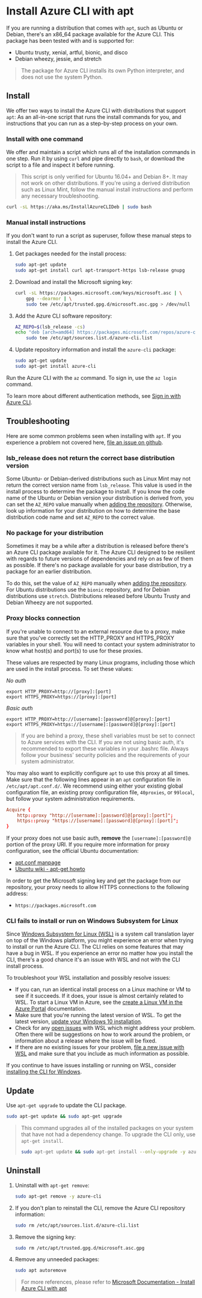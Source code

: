 # Install Azure CLI with apt

If you are running a distribution that comes with `apt`, such as Ubuntu or Debian, there's an x86_64 package available
for the Azure CLI. This package has been tested with and is supported for:

* Ubuntu trusty, xenial, artful, bionic, and disco
* Debian wheezy, jessie, and stretch

> The package for Azure CLI installs its own Python interpreter, and does not use the system Python.

## Install

We offer two ways to install the Azure CLI with distributions that support `apt`: As an all-in-one script that
runs the install commands for you, and instructions that you can run as a step-by-step process on your own.

### Install with one command

We offer and maintain a script which runs all of the installation commands in one step. Run it by using `curl`
and pipe directly to `bash`, or download the script to a file and inspect it before running.

> This script is only verified for Ubuntu 16.04+ and Debian 8+. It may not work on other distributions.
> If you're using a derived distribution such as Linux Mint, follow the manual install instructions and perform
> any necessary troubleshooting.

```bash
curl -sL https://aka.ms/InstallAzureCLIDeb | sudo bash
```

### Manual install instructions

If you don't want to run a script as superuser, follow these manual steps to install the Azure CLI.

1. Get packages needed for the install process:

    ```bash
    sudo apt-get update
    sudo apt-get install curl apt-transport-https lsb-release gnupg
    ```

2. Download and install the Microsoft signing key:

    ```bash
    curl -sL https://packages.microsoft.com/keys/microsoft.asc | \
        gpg --dearmor | \
        sudo tee /etc/apt/trusted.gpg.d/microsoft.asc.gpg > /dev/null
    ```

3. <div id="set-release"/>Add the Azure CLI software repository:

    ```bash
    AZ_REPO=$(lsb_release -cs)
    echo "deb [arch=amd64] https://packages.microsoft.com/repos/azure-cli/ $AZ_REPO main" | \
        sudo tee /etc/apt/sources.list.d/azure-cli.list
    ```

4. Update repository information and install the `azure-cli` package:

    ```bash
    sudo apt-get update
    sudo apt-get install azure-cli
    ```

Run the Azure CLI with the `az` command. To sign in, use the `az login` command.

To learn more about different authentication methods, see [Sign in with Azure CLI](https://docs.microsoft.com/en-us/cli/azure/authenticate-azure-cli?view=azure-cli-latest).

## Troubleshooting

Here are some common problems seen when installing with `apt`. If you experience a problem not covered here, [file an issue on github](https://github.com/Azure/azure-cli/issues).

### lsb_release does not return the correct base distribution version

Some Ubuntu- or Debian-derived distributions such as Linux Mint may not return the correct version name from `lsb_release`. This value is used in the install process to
determine the package to install. If you know the code name of the Ubuntu or Debian version your distribution is derived from, you can set the `AZ_REPO` value manually when 
[adding the repository](#set-release). Otherwise, look up information for your distribution on how to determine the base distribution code name and set `AZ_REPO` to the correct value.

### No package for your distribution

Sometimes it may be a while after a distribution is released before there's an Azure CLI package available for it. The Azure CLI designed to be resilient with regards to future
versions of dependencies and rely on as few of them as possible. If there's no package available for your base distribution, try a package for an earlier distribution.

To do this, set the value of `AZ_REPO` manually when [adding the repository](#set-release). For Ubuntu distributions use the `bionic` repository, and for Debian distributions
use `stretch`. Distributions released before Ubuntu Trusty and Debian Wheezy are not supported.

### Proxy blocks connection

If you're unable to connect to an external resource due to a proxy, make sure that you've correctly set the HTTP_PROXY and HTTPS_PROXY variables in your shell. You will need to contact your system administrator to know what host(s) and port(s) to use for these proxies.

These values are respected by many Linux programs, including those which are used in the install process. To set these values:

*No auth*
```
export HTTP_PROXY=http://[proxy]:[port]
export HTTPS_PROXY=https://[proxy]:[port]
```

*Basic auth*
```
export HTTP_PROXY=http://[username]:[password]@[proxy]:[port]
export HTTPS_PROXY=https://[username]:[password]@[proxy]:[port]
```

> If you are behind a proxy, these shell variables must be set to connect to Azure services with the CLI. If you are not using basic auth, it's recommended to export these variables in your .bashrc file. Always follow your business' security policies and the requirements of your system administrator.

You may also want to explicitly configure `apt` to use this proxy at all times. Make sure that the
following lines appear in an `apt` configuration file in `/etc/apt/apt.conf.d/`. We recommend using
either your existing global configuration file, an existing proxy configuration file, `40proxies`,
or `99local`, but follow your system administration requirements.

```apt.conf
Acquire {
    http::proxy "http://[username]:[password]@[proxy]:[port]";
    https::proxy "https://[username]:[password]@[proxy]:[port]";
}
```

If your proxy does not use basic auth, __remove__ the `[username]:[password]@` portion of the proxy URI. If you require more information for proxy configuration, see the official Ubuntu documentation:

* [apt.conf manpage](http://manpages.ubuntu.com/manpages/bionic/en/man5/apt.conf.5.html)
* [Ubuntu wiki - apt-get howto](https://help.ubuntu.com/community/AptGet/Howto#Setting_up_apt-get_to_use_a_http-proxy)

In order to get the Microsoft signing key and get the package from our repository, your proxy needs to
allow HTTPS connections to the following address:

* `https://packages.microsoft.com`

### CLI fails to install or run on Windows Subsystem for Linux

Since [Windows Subsystem for Linux (WSL)](https://docs.microsoft.com/en-us/windows/wsl/about) is a system call translation layer on top of the
Windows platform, you might experience an error when trying to install or run the Azure CLI. The CLI relies on
some features that may have a bug in WSL. If you experience an error no matter how you install the CLI,
there's a good chance it's an issue with WSL and not with the CLI install process.

To troubleshoot your WSL installation and possibly resolve issues:

* If you can, run an identical install process on a Linux machine or VM to see if it succeeds. If it does,
  your issue is almost certainly related to WSL. To start a Linux VM in Azure, see the
  [create a Linux VM in the Azure Portal](https://docs.microsoft.com/en-us/azure/virtual-machines/linux/quick-create-portal) documentation.
* Make sure that you're running the latest version of WSL. To get the latest version,
  [update your Windows 10 installation](https://support.microsoft.com/help/4027667/windows-10-update).
* Check for any [open issues](https://github.com/Microsoft/WSL/issues) with WSL which might address your problem.
  Often there will be suggestions on how to work around the problem, or information about a release where 
  the issue will be fixed.
* If there are no existing issues for your problem, [file a new issue with WSL](https://github.com/Microsoft/WSL/issues/new)
  and make sure that you include as much information as possible.

If you continue to have issues installing or running on WSL, consider [installing the CLI for Windows](https://docs.microsoft.com/en-us/cli/azure/install-azure-cli-windows?view=azure-cli-latest).

## Update

Use `apt-get upgrade` to update the CLI package.

   ```bash
   sudo apt-get update && sudo apt-get upgrade
   ```

> This command upgrades all of the installed packages on your system that have not had a dependency change.
> To upgrade the CLI only, use `apt-get install`.
> 
> ```bash
> sudo apt-get update && sudo apt-get install --only-upgrade -y azure-cli
> ```

## Uninstall

1. Uninstall with `apt-get remove`:

    ```bash
    sudo apt-get remove -y azure-cli
    ```

2. If you don't plan to reinstall the CLI, remove the Azure CLI repository information:

   ```bash
   sudo rm /etc/apt/sources.list.d/azure-cli.list
   ```

3. Remove the signing key:

    ```bash
    sudo rm /etc/apt/trusted.gpg.d/microsoft.asc.gpg
    ```

4. Remove any unneeded packages:

   ```bash
   sudo apt autoremove
   ```

> For more references, please refer to [Microsoft Documentation - Install Azure CLI with apt](https://docs.microsoft.com/en-us/cli/azure/install-azure-cli-apt)
